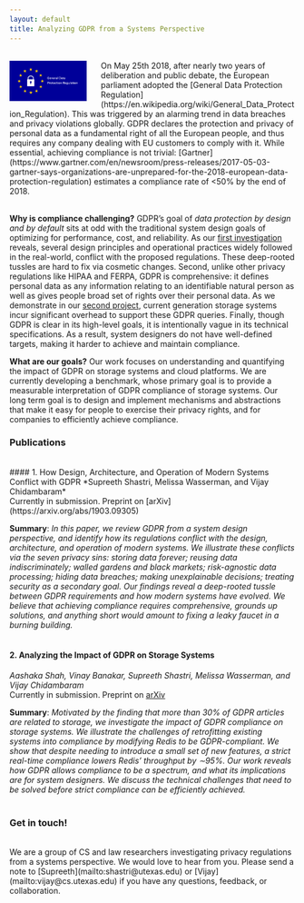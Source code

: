 ```yaml
---
layout: default
title: Analyzing GDPR from a Systems Perspective
---
```


<br>
<img style="float:left; margin-right:25px" src="/img/gdpr.png" width="27%" height="27%"> On May 25th 2018, after nearly two years of deliberation and public debate, the European parliament adopted the [General Data Protection Regulation](https://en.wikipedia.org/wiki/General_Data_Protection_Regulation). This was triggered by an alarming trend in data breaches and privacy violations globally. GDPR declares the protection and privacy of personal data as a fundamental right of all the European people, and thus requires any company dealing with EU customers to comply with it. While essential, achieving compliance is not trivial: [Gartner](https://www.gartner.com/en/newsroom/press-releases/2017-05-03-gartner-says-organizations-are-unprepared-for-the-2018-european-data-protection-regulation) estimates a compliance rate of <50% by the end of 2018.<br><br>

**Why is compliance challenging?** GDPR’s goal of *data protection by design and by default* sits at odd with the traditional system design goals of optimizing for performance, cost, and reliability. As our [first investigation](#1-how-design-architecture-and-operation-of-modern-systems-conflict-with-gdpr) reveals, several design principles and operational practices widely followed in the real-world, conflict with the proposed regulations. These deep-rooted tussles are hard to fix via cosmetic changes. Second, unlike other privacy regulations like HIPAA and FERPA, GDPR is comprehensive: it defines personal data as any information relating to an identifiable natural person as well as gives people broad set of rights over their personal data. As we demonstrate in our [second project](#2-analyzing-the-impact-of-gdpr-on-storage-systems), current generation storage systems incur significant overhead to support these GDPR queries. Finally, though GDPR is clear in its high-level goals, it is intentionally vague in its technical specifications. As a result, system designers do not have well-defined targets, making it harder to achieve and maintain compliance.

**What are our goals?** Our work focuses on understanding and quantifying the impact of GDPR on storage systems and cloud platforms. We are currently developing a benchmark, whose primary goal is to provide a measurable interpretation of GDPR compliance of storage systems. Our long term goal is to design and implement mechanisms and abstractions that make it easy for people to exercise their privacy rights, and for companies to efficiently achieve compliance.

### Publications
<br>
#### 1. How Design, Architecture, and Operation of Modern Systems Conflict with GDPR
*Supreeth Shastri, Melissa Wasserman, and Vijay Chidambaram* <br>
Currently in submission. Preprint on [arXiv](https://arxiv.org/abs/1903.09305)

**Summary**: *In this paper, we review GDPR from a system design perspective, and identify how its regulations conflict with the design, architecture, and operation of modern systems. We illustrate these conflicts via the seven privacy sins: storing data forever; reusing data indiscriminately; walled gardens and black markets; risk-agnostic data processing; hiding data breaches; making unexplainable decisions; treating security as a secondary goal. Our findings reveal a deep-rooted tussle between GDPR requirements and how modern systems have evolved. We believe that achieving compliance requires comprehensive, grounds up solutions, and anything short would amount to fixing a leaky faucet in a burning building.* 
<br><br>

#### 2. Analyzing the Impact of GDPR on Storage Systems
*Aashaka Shah, Vinay Banakar, Supreeth Shastri, Melissa Wasserman, and Vijay Chidambaram* <br>
Currently in submission. Preprint on [arXiv](https://arxiv.org/abs/1903.04880)

**Summary**: *Motivated by the finding that more than 30% of GDPR articles are related to storage, we investigate the impact of GDPR compliance on storage systems. We illustrate the challenges of retrofitting existing systems into compliance by modifying Redis to be GDPR-compliant. We show that despite needing to introduce a small set of new features, a strict real-time compliance lowers Redis’ throughput by ∼95%. Our work reveals how GDPR allows compliance to be a spectrum, and what its implications are for system designers. We discuss the technical challenges that need to be solved before strict compliance can be efficiently achieved.*
<br><br>

### Get in touch!
<br>
We are a group of CS and law researchers investigating privacy regulations from a systems perspective. We would love to hear from you. Please send a note to [Supreeth](mailto:shastri@utexas.edu) or [Vijay](mailto:vijay@cs.utexas.edu) if you have any questions, feedback, or collaboration.<br><br>


